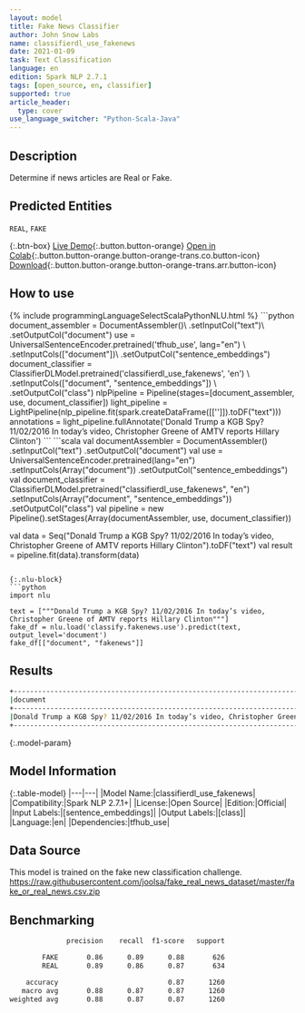 ```yaml
---
layout: model
title: Fake News Classifier
author: John Snow Labs
name: classifierdl_use_fakenews
date: 2021-01-09
task: Text Classification
language: en
edition: Spark NLP 2.7.1
tags: [open_source, en, classifier]
supported: true
article_header:
  type: cover
use_language_switcher: "Python-Scala-Java"
---
```


## Description

Determine if news articles are Real or Fake.

## Predicted Entities

`REAL`, `FAKE`

{:.btn-box}
[Live Demo](https://demo.johnsnowlabs.com/public/CLASSIFICATION_EN_FAKENEWS/){:.button.button-orange}
[Open in Colab](https://colab.research.google.com/github/JohnSnowLabs/spark-nlp-workshop/blob/master/tutorials/streamlit_notebooks/CLASSIFICATION_EN_FAKENEWS.ipynb){:.button.button-orange.button-orange-trans.co.button-icon}
[Download](https://s3.amazonaws.com/auxdata.johnsnowlabs.com/public/models/classifierdl_use_fakenews_en_2.7.1_2.4_1610187399147.zip){:.button.button-orange.button-orange-trans.arr.button-icon}

## How to use



<div class="tabs-box" markdown="1">
{% include programmingLanguageSelectScalaPythonNLU.html %}
```python
document_assembler = DocumentAssembler()\
  .setInputCol("text")\
  .setOutputCol("document")
use = UniversalSentenceEncoder.pretrained('tfhub_use', lang="en") \
  .setInputCols(["document"])\
  .setOutputCol("sentence_embeddings")
document_classifier = ClassifierDLModel.pretrained('classifierdl_use_fakenews', 'en') \
  .setInputCols(["document", "sentence_embeddings"]) \
  .setOutputCol("class")
nlpPipeline = Pipeline(stages=[document_assembler, use, document_classifier])
light_pipeline = LightPipeline(nlp_pipeline.fit(spark.createDataFrame([['']]).toDF("text")))
annotations = light_pipeline.fullAnnotate('Donald Trump a KGB Spy? 11/02/2016 In today’s video, Christopher Greene of AMTV reports Hillary Clinton')
```
```scala
val documentAssembler = DocumentAssembler()
  .setInputCol("text")
  .setOutputCol("document")
val use = UniversalSentenceEncoder.pretrained(lang="en")
  .setInputCols(Array("document"))
  .setOutputCol("sentence_embeddings")
val document_classifier = ClassifierDLModel.pretrained("classifierdl_use_fakenews", "en")
  .setInputCols(Array("document", "sentence_embeddings"))
  .setOutputCol("class")
val pipeline = new Pipeline().setStages(Array(documentAssembler, use, document_classifier))

val data = Seq("Donald Trump a KGB Spy? 11/02/2016 In today’s video, Christopher Greene of AMTV reports Hillary Clinton").toDF("text")
val result = pipeline.fit(data).transform(data)
```

{:.nlu-block}
```python
import nlu

text = ["""Donald Trump a KGB Spy? 11/02/2016 In today’s video, Christopher Greene of AMTV reports Hillary Clinton"""]
fake_df = nlu.load('classify.fakenews.use').predict(text, output_level='document')
fake_df[["document", "fakenews"]]
```

</div>

## Results

```bash
+--------------------------------------------------------------------------------------------------------+------------+
|document                                                                                                |class       |
+--------------------------------------------------------------------------------------------------------+------------+
|Donald Trump a KGB Spy? 11/02/2016 In today’s video, Christopher Greene of AMTV reports Hillary Clinton | FAKE       |
+--------------------------------------------------------------------------------------------------------+------------+

```

{:.model-param}
## Model Information

{:.table-model}
|---|---|
|Model Name:|classifierdl_use_fakenews|
|Compatibility:|Spark NLP 2.7.1+|
|License:|Open Source|
|Edition:|Official|
|Input Labels:|[sentence_embeddings]|
|Output Labels:|[class]|
|Language:|en|
|Dependencies:|tfhub_use|

## Data Source

This model is trained on the fake new classification challenge. https://raw.githubusercontent.com/joolsa/fake_real_news_dataset/master/fake_or_real_news.csv.zip

## Benchmarking

```bash
              precision    recall  f1-score   support

        FAKE       0.86      0.89      0.88       626
        REAL       0.89      0.86      0.87       634

    accuracy                           0.87      1260
   macro avg       0.88      0.87      0.87      1260
weighted avg       0.88      0.87      0.87      1260
```